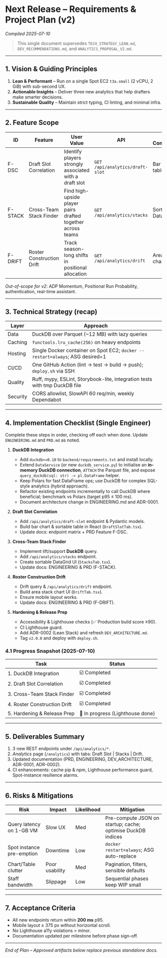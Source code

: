 # Next Release – Requirements & Project Plan (v2)
*Compiled 2025-07-10*

> This single document supersedes `TECH_STRATEGY_LEAN.md`, `DEV_RECOMMENDATIONS.md`, and `ANALYTICS_PROPOSAL_V2.md`.

---

## 1. Vision & Guiding Principles
1. **Lean & Performant** – Run on a single Spot EC2 `t3a.small` (2 vCPU, 2 GiB) with sub-second UX.
2. **Actionable Insights** – Deliver three new analytics that help drafters make smarter decisions.
3. **Sustainable Quality** – Maintain strict typing, CI linting, and minimal infra.

---

## 2. Feature Scope
| ID | Feature | User Value | API | UI Component |
|----|---------|------------|-----|--------------|
| F-DSC | Draft Slot Correlation | Identify players strongly associated with a draft slot | `GET /api/analytics/draft-slot` | Bar chart & table |
| F-STACK | Cross-Team Stack Finder | Find high-upside player pairs drafted together across teams | `GET /api/analytics/stacks` | Sortable DataGrid |
| F-DRIFT | Roster Construction Drift | Track season-long shifts in positional allocation | `GET /api/analytics/drift` | Area stack chart |

*Out-of-scope for v2*: ADP Momentum, Positional Run Probability, authentication, real-time assistant.

---

## 3. Technical Strategy (recap)
| Layer | Approach |
|-------|----------|
| Data | DuckDB over Parquet (~12 MB) with lazy queries |
| Caching | `functools.lru_cache(256)` on heavy endpoints |
| Hosting | Single Docker container on Spot EC2; `docker --restart=always`; ASG desired=1 |
| CI/CD | One GitHub Action (lint → test → build → push); `deploy.sh` via SSH |
| Quality | Ruff, mypy, ESLint, Storybook-lite, integration tests with tmp DuckDB file |
| Security | CORS allowlist, SlowAPI 60 req/min, weekly Dependabot |

---

## 4. Implementation Checklist (Single Engineer)
Complete these steps in order, checking off each when done. Update `ENGINEERING.md` and `PRD.md` as noted.

1. **DuckDB Integration**
   - Add `duckdb>=0.10` to `backend/requirements.txt` and install locally.
   - Extend `DataService` (or new `duckdb_service.py`) to initialise an **in-memory DuckDB connection**, `ATTACH` the Parquet file, and expose `query_duckdb(sql: str) -> pl.DataFrame` helper.
   - Keep Polars for fast DataFrame ops; use DuckDB for complex SQL-style analytics (hybrid approach).
   - Refactor existing endpoints incrementally to call DuckDB where beneficial; benchmark vs Polars (target p95 ≤ 100 ms).
   - Document architecture change in ENGINEERING.md and ADR-0001.

2. **Draft Slot Correlation**
   - Add `/api/analytics/draft-slot` endpoint & Pydantic models.
   - Build bar chart & sortable table in React (`DraftSlotTab.tsx`).
   - Update docs: endpoint matrix + PRD Feature F-DSC.

3. **Cross-Team Stack Finder**
   - Implement lift/support **DuckDB** query.
   - Add `/api/analytics/stacks` endpoint.
   - Create sortable DataGrid UI (`StacksTab.tsx`).
   - Update docs: ENGINEERING & PRD (F-STACK).

4. **Roster Construction Drift**
   - Drift query & `/api/analytics/drift` endpoint.
   - Build area stack chart UI (`DriftTab.tsx`).
   - Ensure mobile layout works.
   - Update docs: ENGINEERING & PRD (F-DRIFT).

5. **Hardening & Release Prep**
   - Accessibility & Lighthouse checks (✅ Production build score ≥90).
   - CI Lighthouse guard.
   - Add ADR-0002 (Lean Stack) and refresh `DEV_ARCHITECTURE.md`.
   - Tag `v2.0.0` and deploy with `deploy.sh`.



### 4.1 Progress Snapshot (2025-07-10)
| Task | Status |
|------|--------|
| 1. DuckDB Integration | ☑️ Completed |
| 2. Draft Slot Correlation | ☑️ Completed |
| 3. Cross-Team Stack Finder | ☑️ Completed |
| 4. Roster Construction Drift | ☑️ Completed |
| 5. Hardening & Release Prep | 🔄 In progress (Lighthouse done) |

---

## 5. Deliverables Summary
1. 3 new REST endpoints under `/api/analytics/*`.
2. *Analytics* page (`/analytics`) with tabs: Draft Slot | Stacks | Drift.
3. Updated documentation (PRD, ENGINEERING, DEV_ARCHITECTURE, ADR-0001, ADR-0002).
4. CI enhancements: cache pip & npm, Lighthouse performance guard, Spot-instance resilience alarms.

---

## 6. Risks & Mitigations
| Risk | Impact | Likelihood | Mitigation |
|------|--------|-----------|------------|
| Query latency on 1-GB VM | Slow UX | Med | Pre-compute JSON on startup; cache; optimise DuckDB indices |
| Spot instance pre-emption | Downtime | Low | `docker restart=always`; ASG auto-replace |
| Chart/Table clutter | Poor usability | Med | Pagination, filters, sensible defaults |
| Staff bandwidth | Slippage | Low | Sequential phases keep WIP small |

---

## 7. Acceptance Criteria
* All new endpoints return within **200 ms** p95.
* Mobile layout ≥ 375 px without horizontal scroll.
* No Lighthouse a11y violations > minor.
* Documentation updated per milestone before phase sign-off.

---

*End of Plan – Approved artifacts below replace previous standalone docs.*
